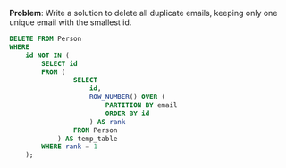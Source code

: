 **Problem**: Write a solution to delete all duplicate emails, keeping only one unique email with the smallest id.

```sql
DELETE FROM Person
WHERE
    id NOT IN (
        SELECT id
        FROM (
                SELECT
                    id,
                    ROW_NUMBER() OVER (
                        PARTITION BY email
                        ORDER BY id
                    ) AS rank
                FROM Person
            ) AS temp_table
        WHERE rank = 1
    );
